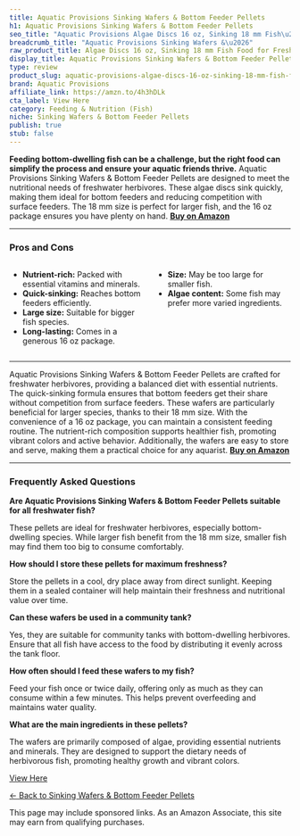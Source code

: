 ```yaml
---
title: Aquatic Provisions Sinking Wafers & Bottom Feeder Pellets
h1: Aquatic Provisions Sinking Wafers & Bottom Feeder Pellets
seo_title: "Aquatic Provisions Algae Discs 16 oz, Sinking 18 mm Fish\u2026"
breadcrumb_title: "Aquatic Provisions Sinking Wafers &\u2026"
raw_product_title: Algae Discs 16 oz, Sinking 18 mm Fish Food for Freshwater Herbivores
display_title: Aquatic Provisions Sinking Wafers & Bottom Feeder Pellets
type: review
product_slug: aquatic-provisions-algae-discs-16-oz-sinking-18-mm-fish-food-for-freshw-525db378
brand: Aquatic Provisions
affiliate_link: https://amzn.to/4h3hDLk
cta_label: View Here
category: Feeding & Nutrition (Fish)
niche: Sinking Wafers & Bottom Feeder Pellets
publish: true
stub: false
---
```


<div id="intro" class="full-width">
  <p><strong>Feeding bottom-dwelling fish can be a challenge, but the right food can simplify the process and ensure your aquatic friends thrive.</strong> Aquatic Provisions Sinking Wafers & Bottom Feeder Pellets are designed to meet the nutritional needs of freshwater herbivores. These algae discs sink quickly, making them ideal for bottom feeders and reducing competition with surface feeders. The 18 mm size is perfect for larger fish, and the 16 oz package ensures you have plenty on hand. <a href="https://amzn.to/4h3hDLk" rel="nofollow sponsored noopener" target="_blank"><strong>Buy on Amazon</strong></a></p>
</div>

<hr />
<h3 id="pros-cons">Pros and Cons</h3>
<div class="pc-grid" style="display:grid;grid-template-columns:1fr 1fr;gap:16px;">
  <ul>
    <li><strong>Nutrient-rich:</strong> Packed with essential vitamins and minerals.</li>
    <li><strong>Quick-sinking:</strong> Reaches bottom feeders efficiently.</li>
    <li><strong>Large size:</strong> Suitable for bigger fish species.</li>
    <li><strong>Long-lasting:</strong> Comes in a generous 16 oz package.</li>
  </ul>
  <ul>
    <li><strong>Size:</strong> May be too large for smaller fish.</li>
    <li><strong>Algae content:</strong> Some fish may prefer more varied ingredients.</li>
  </ul>
</div>
<hr />

<div class="full-width">
  <p>Aquatic Provisions Sinking Wafers & Bottom Feeder Pellets are crafted for freshwater herbivores, providing a balanced diet with essential nutrients. The quick-sinking formula ensures that bottom feeders get their share without competition from surface feeders. These wafers are particularly beneficial for larger species, thanks to their 18 mm size. With the convenience of a 16 oz package, you can maintain a consistent feeding routine. The nutrient-rich composition supports healthier fish, promoting vibrant colors and active behavior. Additionally, the wafers are easy to store and serve, making them a practical choice for any aquarist. <a href="https://amzn.to/4h3hDLk" rel="nofollow sponsored noopener" target="_blank"><strong>Buy on Amazon</strong></a></p>
</div>

<hr />
<h3 id="faqs">Frequently Asked Questions</h3>

<p><strong>Are Aquatic Provisions Sinking Wafers & Bottom Feeder Pellets suitable for all freshwater fish?</strong></p>
<p>These pellets are ideal for freshwater herbivores, especially bottom-dwelling species. While larger fish benefit from the 18 mm size, smaller fish may find them too big to consume comfortably.</p>

<p><strong>How should I store these pellets for maximum freshness?</strong></p>
<p>Store the pellets in a cool, dry place away from direct sunlight. Keeping them in a sealed container will help maintain their freshness and nutritional value over time.</p>

<p><strong>Can these wafers be used in a community tank?</strong></p>
<p>Yes, they are suitable for community tanks with bottom-dwelling herbivores. Ensure that all fish have access to the food by distributing it evenly across the tank floor.</p>

<p><strong>How often should I feed these wafers to my fish?</strong></p>
<p>Feed your fish once or twice daily, offering only as much as they can consume within a few minutes. This helps prevent overfeeding and maintains water quality.</p>

<p><strong>What are the main ingredients in these pellets?</strong></p>
<p>The wafers are primarily composed of algae, providing essential nutrients and minerals. They are designed to support the dietary needs of herbivorous fish, promoting healthy growth and vibrant colors.</p>
<p><a class="btn" href="https://amzn.to/4h3hDLk" target="_blank" rel="nofollow sponsored noopener">View Here</a></p>
<p><a href="/roundups/feeding-nutrition-fish-/sinking-wafers-bottom-feeder-pellets/">← Back to Sinking Wafers & Bottom Feeder Pellets</a></p>
<aside class="disclosure">This page may include sponsored links. As an Amazon Associate, this site may earn from qualifying purchases.</aside>
